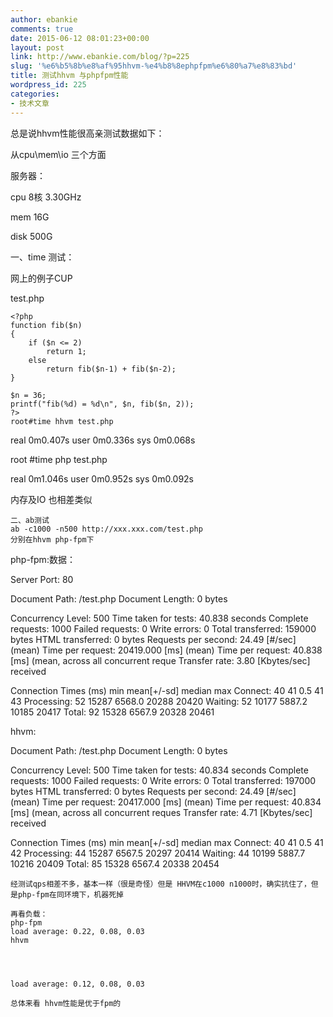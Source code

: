 ```yaml
---
author: ebankie
comments: true
date: 2015-06-12 08:01:23+00:00
layout: post
link: http://www.ebankie.com/blog/?p=225
slug: '%e6%b5%8b%e8%af%95hhvm-%e4%b8%8ephpfpm%e6%80%a7%e8%83%bd'
title: 测试hhvm 与phpfpm性能
wordpress_id: 225
categories:
- 技术文章
---
```


总是说hhvm性能很高亲测试数据如下：



从cpu\mem\io 三个方面

服务器：

cpu 8核 3.30GHz

mem 16G

disk 500G

一、time 测试：

网上的例子CUP

test.php

    
    <?php
    function fib($n)
    {
        if ($n <= 2)
            return 1;
        else
            return fib($n-1) + fib($n-2);
    }
    
    $n = 36;
    printf("fib(%d) = %d\n", $n, fib($n, 2));
    ?>
    root#time hhvm test.php


real 0m0.407s
user 0m0.336s
sys 0m0.068s



root #time php test.php

real 0m1.046s
user 0m0.952s
sys 0m0.092s



内存及IO 也相差类似



    
    二、ab测试
    ab -c1000 -n500 http://xxx.xxx.com/test.php
    分别在hhvm php-fpm下


php-fpm:数据：

Server Port: 80

Document Path: /test.php
Document Length: 0 bytes

Concurrency Level: 500
Time taken for tests: 40.838 seconds
Complete requests: 1000
Failed requests: 0
Write errors: 0
Total transferred: 159000 bytes
HTML transferred: 0 bytes
Requests per second: 24.49 [#/sec] (mean)
Time per request: 20419.000 [ms] (mean)
Time per request: 40.838 [ms] (mean, across all concurrent reque
Transfer rate: 3.80 [Kbytes/sec] received

Connection Times (ms)
min mean[+/-sd] median max
Connect: 40 41 0.5 41 43
Processing: 52 15287 6568.0 20288 20420
Waiting: 52 10177 5887.2 10185 20417
Total: 92 15328 6567.9 20328 20461

hhvm:

Document Path: /test.php
Document Length: 0 bytes

Concurrency Level: 500
Time taken for tests: 40.834 seconds
Complete requests: 1000
Failed requests: 0
Write errors: 0
Total transferred: 197000 bytes
HTML transferred: 0 bytes
Requests per second: 24.49 [#/sec] (mean)
Time per request: 20417.000 [ms] (mean)
Time per request: 40.834 [ms] (mean, across all concurrent reques
Transfer rate: 4.71 [Kbytes/sec] received

Connection Times (ms)
min mean[+/-sd] median max
Connect: 40 41 0.5 41 42
Processing: 44 15287 6567.5 20297 20414
Waiting: 44 10199 5887.7 10216 20409
Total: 85 15328 6567.4 20338 20454







    
    经测试qps相差不多，基本一样（很是奇怪）但是 HHVM在c1000 n1000时，确实抗住了，但是php-fpm在同环境下，机器死掉
    
    再看负载：
    php-fpm
    load average: 0.22, 0.08, 0.03
    hhvm



    
    load average: 0.12, 0.08, 0.03
    
    总体来看 hhvm性能是优于fpm的
